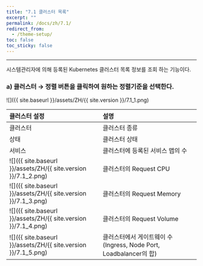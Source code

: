 ```yaml
---
title: "7.1 클러스터 목록"
excerpt: ""
permalink: /docs/zh/7.1/
redirect_from:
  - /theme-setup/
toc: false
toc_sticky: false
---
```


---
시스템관리자에 의해 등록된 Kubernetes 클러스터 목록 정보를 조회 하는 기능이다.

### a\) 클러스터 → 정렬 버튼을 클릭하여 원하는 정렬기준을 선택한다.
![]({{ site.baseurl }}/assets/ZH/{{ site.version }}/7.1_1.png)

| **클러스터 설정** | **설명**                       |
| :---------- | :--------------------------- |
| 클러스터        | 클러스터 종류                      |
| 상태          | 클러스터 상태                |
| 서비스         | 클러스터에 등록된 서비스 맵의 수    |
| ![]({{ site.baseurl }}/assets/ZH/{{ site.version }}/7.1_2.png)         | 클러스터의 Request CPU  |
| ![]({{ site.baseurl }}/assets/ZH/{{ site.version }}/7.1_3.png)      | 클러스터의 Request Memory |
| ![]({{ site.baseurl }}/assets/ZH/{{ site.version }}/7.1_4.png)        | 클러스터의 Request Volume  |
| ![]({{ site.baseurl }}/assets/ZH/{{ site.version }}/7.1_5.png)        | 클러스터에서 게이트웨이 수(Ingress, Node Port, Loadbalancer의 합)  |
